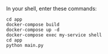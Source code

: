In your shell, enter these commands:
```console
cd app
docker-compose build
docker-compose up -d
docker-compose exec my-service shell
cd app
python main.py
```